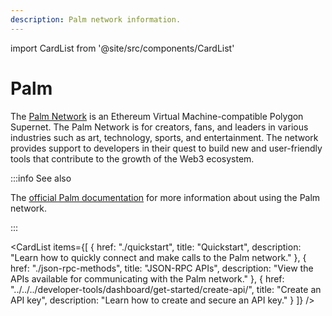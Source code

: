 ```yaml
---
description: Palm network information.
---
```


import CardList from '@site/src/components/CardList'

# Palm

The [Palm Network](https://palm.io/) is an Ethereum Virtual Machine-compatible Polygon Supernet. The Palm Network is for
creators, fans, and leaders in various industries such as art, technology, sports, and entertainment. The network
provides support to developers in their quest to build new and user-friendly tools that contribute to the growth of
the Web3 ecosystem.

:::info See also

The [official Palm documentation](https://docs.palm.io/) for more information about using the Palm network.

:::

<CardList
  items={[
    {
      href: "./quickstart",
      title: "Quickstart",
      description: "Learn how to quickly connect and make calls to the Palm network."
    },
    {
      href: "./json-rpc-methods",
      title: "JSON-RPC APIs",
      description: "View the APIs available for communicating with the Palm network."
    },
    {
      href: "../../../developer-tools/dashboard/get-started/create-api/",
      title: "Create an API key",
      description: "Learn how to create and secure an API key."
    }
  ]}
/>
